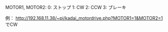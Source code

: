 ``` #モーターを動かすためのプロトコル
```

MOTOR1, MOTOR2:
0: ストップ
1: CW
2: CCW
3: ブレーキ

例： http://192.168.11.38/~pi/kadai_motordrive.php?MOTOR1=1&MOTOR2=1 でCW

